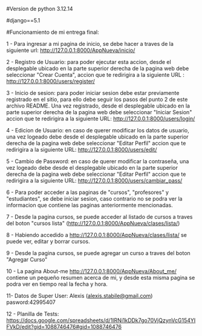 #Version de python 3.12.14

#django==5.1

#Funcionamiento de mi entrega final:

1 - Para ingresar a mi pagina de inicio, se debe hacer a traves de la siguiente url: http://127.0.0.1:8000/AppNueva/inicio/

2 - Registro de Usuario: para poder ejecutar esta accion, desde el desplegable ubicado en la parte superior derecha de la pagina web debe seleccionar "Crear Cuenta", accion que te redirigira a la siguiente URL : http://127.0.0.1:8000/users/register/ 

3 - Inicio de sesion: para poder iniciar sesion debe estar previamente registrado en el sitio, para ello debe seguir los pasos del punto 2 de este archivo README. Una vez registrado, desde el desplegable ubicado en la parte superior derecha de la pagina web debe seleccionar "Iniciar Sesion" accion que te redirigira a la siguiente URL: http://127.0.0.1:8000/users/login/

4 - Edicion de Usuario: en caso de querer modificar los datos de usuario, una vez logeado debe desde el desplegable ubicado en la parte superior derecha de la pagina web debe seleccionar "Editar Perfil" accion que te redirigira a la siguiente URL: http://127.0.0.1:8000/users/edit/

5 - Cambio de Password: en caso de querer modificar la contraseña, una vez logeado debe desde el desplegable ubicado en la parte superior derecha de la pagina web debe seleccionar "Editar Perfil" accion que te redirigira a la siguiente URL: http://127.0.0.1:8000/users/cambiar_pass/

6 - Para poder acceder a las paginas de "cursos", "profesores" y "estudiantes", se debe iniciar sesion, caso contrario no se podra ver la informacion que contiene las paginas anteriormente mencionadas.

7 - Desde la pagina cursos, se puede acceder al listado de cursos a traves del boton "cursos lista" (http://127.0.0.1:8000/AppNueva/clases/lista/)

8 - Habiendo accedido a http://127.0.0.1:8000/AppNueva/clases/lista/ se puede ver, editar y borrar cursos.

9 - Desde la pagina cursos, se puede agregar un curso a traves del boton "Agregar Curso"

10 - La pagina About-me http://127.0.0.1:8000/AppNueva/About_me/ contiene un pequeño resumen acerca de mi, y desde esta misma pagina se podra ver en tiempo real la fecha y hora.

11- Datos de Super User: Alexis (alexis.stabile@gmail.com) pasword:42995407

12 - Planilla de Tests: https://docs.google.com/spreadsheets/d/1IRNi1kDDk7go70VjQzynVcG154YIFVkD/edit?gid=1088746476#gid=1088746476






    


    


